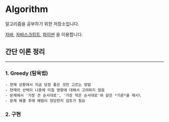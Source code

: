 # Algorithm

알고리즘을 공부하기 위한 저장소입니다.

[자바](https://github.com/OhYeHwan/Algorithm/tree/main/java/src),
[자바스크립트](https://github.com/OhYeHwan/Algorithm/tree/main/javascript),
[파이썬](https://github.com/OhYeHwan/Algorithm/tree/main/python) 을 이용합니다.

## 간단 이론 정리

---

### 1. Greedy (탐욕법)

```
- 현재 상황에서 지금 당장 좋은 것만 고르는 방법
- 현재의 선택이 나중에 미칠 영향에 대해서 고려하지 않음
- 문제에서 '가장 큰 순서대로', '가장 작은 순서대로'와 같은 *기준*을 제시\
- 문제 해결 후에 해법이 정당한지 검토가 필요
```

### 2. 구현

```


```
